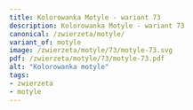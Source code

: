 ```yaml
---
title: Kolorowanka Motyle - wariant 73
description: Kolorowanka Motyle - wariant 73
canonical: /zwierzeta/motyle/
variant_of: motyle
image: /zwierzeta/motyle/73/motyle-73.svg
pdf: /zwierzeta/motyle/73/motyle-73.pdf
alt: "Kolorowanka motyle"
tags:
- zwierzeta
- motyle
---
```

